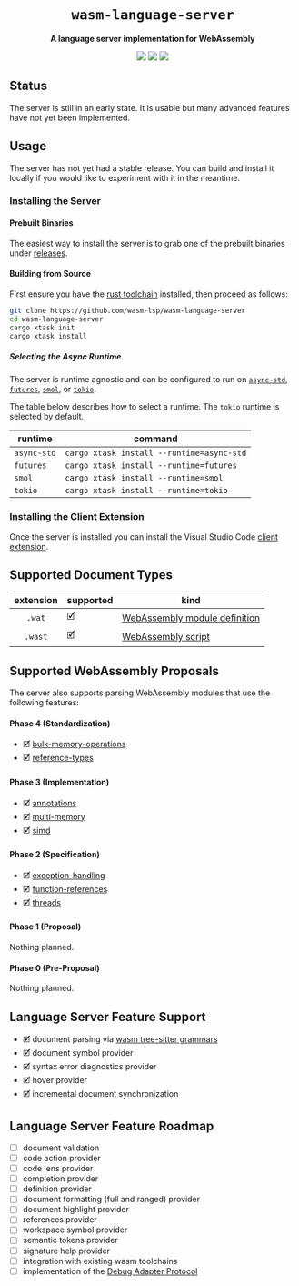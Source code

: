 <div align="center">
  <h1><code>wasm-language-server</code></h1>
  <p>
    <strong>A language server implementation for WebAssembly</strong>
  </p>
  <p style="margin-bottom: 0.5ex;">
    <a href="https://wasm-lsp.github.io/wasm-language-server/wasm_language_server"><img
        src="https://img.shields.io/badge/docs-latest-blueviolet?logo=Read-the-docs&logoColor=white"
        /></a>
    <a href="https://github.com/wasm-lsp/wasm-language-server/actions"><img
        src="https://github.com/wasm-lsp/wasm-language-server/workflows/main/badge.svg"
        /></a>
    <a href="https://codecov.io/gh/wasm-lsp/wasm-language-server"><img
        src="https://codecov.io/gh/wasm-lsp/wasm-language-server/branches/main/graph/badge.svg"
        /></a>
  </p>
</div>

## Status

The server is still in an early state. It is usable but many advanced features have not yet been implemented.

## Usage

The server has not yet had a stable release. You can build and install it locally if you would like to experiment with it in the meantime.

### Installing the Server

#### Prebuilt Binaries

The easiest way to install the server is to grab one of the prebuilt binaries under [releases](https://github.com/wasm-lsp/wasm-language-server/releases).

#### Building from Source

First ensure you have the [rust toolchain](https://rustup.rs/) installed, then proceed as follows:

```bash
git clone https://github.com/wasm-lsp/wasm-language-server
cd wasm-language-server
cargo xtask init
cargo xtask install
```

##### Selecting the Async Runtime

The server is runtime agnostic and can be configured to run on [`async-std`](https://github.com/async-rs/async-std), [`futures`](https://github.com/rust-lang/futures-rs), [`smol`](https://github.com/smol-rs/smol), or [`tokio`](https://github.com/tokio-rs/tokio).

The table below describes how to select a runtime. The `tokio` runtime is selected by default.

| runtime     | command                                   |
| ----------- | ----------------------------------------- |
| `async-std` | `cargo xtask install --runtime=async-std` |
| `futures`   | `cargo xtask install --runtime=futures`   |
| `smol`      | `cargo xtask install --runtime=smol`      |
| `tokio`     | `cargo xtask install --runtime=tokio`     |

### Installing the Client Extension

Once the server is installed you can install the Visual Studio Code [client extension](https://github.com/wasm-lsp/vscode-wasm).

## Supported Document Types

| extension | supported | kind                                                                                                             |
| :-------: | --------- | ---------------------------------------------------------------------------------------------------------------- |
|  `.wat`   | 🗹         | [WebAssembly module definition](https://github.com/WebAssembly/spec/tree/master/interpreter#s-expression-syntax) |
|  `.wast`  | 🗹         | [WebAssembly script](https://github.com/WebAssembly/spec/tree/master/interpreter#scripts)                        |

## Supported WebAssembly Proposals

The server also supports parsing WebAssembly modules that use the following features:

#### Phase 4 (Standardization)

- 🗹 [bulk-memory-operations](https://github.com/WebAssembly/bulk-memory-operations)
- 🗹 [reference-types](https://github.com/WebAssembly/reference-types)

#### Phase 3 (Implementation)

- 🗹 [annotations](https://github.com/WebAssembly/annotations)
- 🗹 [multi-memory](https://github.com/WebAssembly/multi-memory)
- 🗹 [simd](https://github.com/WebAssembly/simd)

#### Phase 2 (Specification)

- 🗹 [exception-handling](https://github.com/WebAssembly/exception-handling)
- 🗹 [function-references](https://github.com/WebAssembly/function-references)
- 🗹 [threads](https://github.com/WebAssembly/threads)

#### Phase 1 (Proposal)

Nothing planned.

#### Phase 0 (Pre-Proposal)

Nothing planned.

## Language Server Feature Support

- 🗹 document parsing via [wasm tree-sitter grammars](https://github.com/wasm-lsp/tree-sitter-wasm)
- 🗹 document symbol provider
- 🗹 syntax error diagnostics provider
- 🗹 hover provider
- 🗹 incremental document synchronization

## Language Server Feature Roadmap

- ☐ document validation
- ☐ code action provider
- ☐ code lens provider
- ☐ completion provider
- ☐ definition provider
- ☐ document formatting (full and ranged) provider
- ☐ document highlight provider
- ☐ references provider
- ☐ workspace symbol provider
- ☐ semantic tokens provider
- ☐ signature help provider
- ☐ integration with existing wasm toolchains
- ☐ implementation of the [Debug Adapter Protocol](https://microsoft.github.io/debug-adapter-protocol/)
